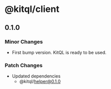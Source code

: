 # @kitql/client

## 0.1.0
### Minor Changes

- First bump version. KitQL is ready to be used.

### Patch Changes

- Updated dependencies
  - @kitql/helper@0.1.0
